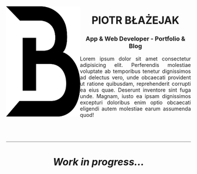 <div style="display: grid; grid-template-columns: 1fr 1.5fr; align-items: center; padding: 50px 0px; border-bottom: 1px solid gray">
<img src="./public/pb-logo.svg" alt="Piotr Błażejak logo" width="300" height="300" style="text-align: center; padding-bottom: 0px">
<div style="text-align: center;">
<h1 style=" text-transform: uppercase;  border-bottom: none">Piotr Błażejak</h1>
<h3>App & Web Developer - Portfolio & Blog</h3>
<p style="text-align: justify">Lorem ipsum dolor sit amet consectetur adipisicing elit. Perferendis molestiae voluptate ab temporibus tenetur dignissimos ad delectus vero, unde obcaecati provident ut ratione quibusdam, reprehenderit corrupti ea eius quae. Deserunt inventore sint fuga unde. Magnam, iusto ea ipsam dignissimos excepturi doloribus enim optio obcaecati eligendi autem molestiae earum assumenda quod!</p>
</div>
</div>

**_<h4 style="text-align:center; font-size: 20pt">Work in progress...</h4>_**
